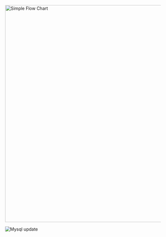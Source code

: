 <img width="702" alt="Simple Flow Chart" src="https://github.com/cjlawren/test1/assets/103162332/c40fca6d-c0a4-4ecf-b11a-0448f770354b">


![Mysql update](https://github.com/cjlawren/test1/assets/103162332/9dee2887-fbc0-4330-85fe-1e955933f9c3)
